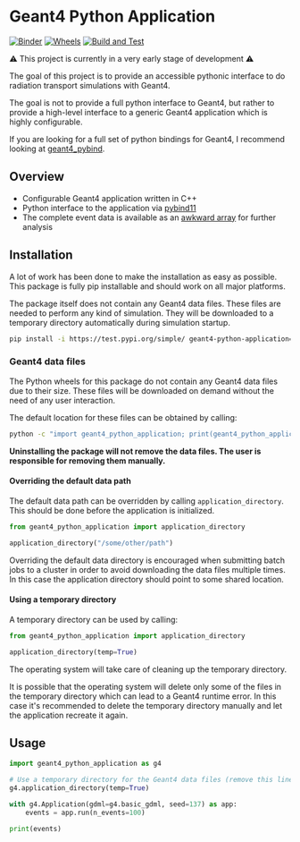 # Geant4 Python Application

[![Binder](https://mybinder.org/badge_logo.svg)](https://mybinder.org/v2/gh/lobis/geant4-python-application/HEAD)
[![Wheels](https://github.com/lobis/geant4-python-application/actions/workflows/wheels.yaml/badge.svg)](https://github.com/lobis/geant4-python-application/actions/workflows/wheels.yaml)
[![Build and Test](https://github.com/lobis/geant4-python-application/actions/workflows/build-test.yaml/badge.svg)](https://github.com/lobis/geant4-python-application/actions/workflows/test.yaml)

⚠️ This project is currently in a very early stage of development ⚠️

The goal of this project is to provide an accessible pythonic interface to do
radiation transport simulations with Geant4.

The goal is not to provide a full python interface to Geant4, but rather to
provide a high-level interface to a generic Geant4 application which is highly
configurable.

If you are looking for a full set of python bindings for Geant4, I recommend
looking at [geant4_pybind](https://github.com/HaarigerHarald/geant4_pybind).

## Overview

- Configurable Geant4 application written in C++
- Python interface to the application via
  [pybind11](https://github.com/pybind/pybind11)
- The complete event data is available as an
  [awkward array](https://github.com/scikit-hep/awkward) for further analysis

## Installation

A lot of work has been done to make the installation as easy as possible. This
package is fully pip installable and should work on all major platforms.

The package itself does not contain any Geant4 data files. These files are
needed to perform any kind of simulation. They will be downloaded to a temporary
directory automatically during simulation startup.

```bash
pip install -i https://test.pypi.org/simple/ geant4-python-application==0.0.2.dev1
```

### Geant4 data files

The Python wheels for this package do not contain any Geant4 data files due to
their size. These files will be downloaded on demand without the need of any
user interaction.

The default location for these files can be obtained by calling:

```bash
python -c "import geant4_python_application; print(geant4_python_application.get_data_path())"
```

**Uninstalling the package will not remove the data files. The user is
responsible for removing them manually.**

#### Overriding the default data path

The default data path can be overridden by calling `application_directory`. This
should be done before the application is initialized.

```python
from geant4_python_application import application_directory

application_directory("/some/other/path")
```

Overriding the default data directory is encouraged when submitting batch jobs
to a cluster in order to avoid downloading the data files multiple times. In
this case the application directory should point to some shared location.

#### Using a temporary directory

A temporary directory can be used by calling:

```python
from geant4_python_application import application_directory

application_directory(temp=True)
```

The operating system will take care of cleaning up the temporary directory.

It is possible that the operating system will delete only some of the files in
the temporary directory which can lead to a Geant4 runtime error. In this case
it's recommended to delete the temporary directory manually and let the
application recreate it again.

## Usage

```python
import geant4_python_application as g4

# Use a temporary directory for the Geant4 data files (remove this line to use the default location)
g4.application_directory(temp=True)

with g4.Application(gdml=g4.basic_gdml, seed=137) as app:
    events = app.run(n_events=100)

print(events)
```
